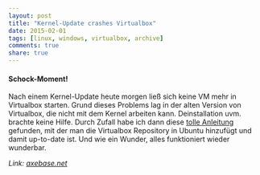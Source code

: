 ```yaml
---
layout: post
title: "Kernel-Update crashes Virtualbox"
date: 2015-02-01
tags: [linux, windows, virtualbox, archive]
comments: true
share: true
---
```


#### Schock-Moment!

Nach einem Kernel-Update heute morgen ließ sich keine VM mehr in Virtualbox starten. Grund dieses Problems lag in der alten Version von Virtualbox, die nicht mit dem Kernel arbeiten kann.
Deinstallation uvm. brachte keine Hilfe.
Durch Zufall habe ich dann diese [tolle Anleitung](http://axebase.net/blog/2013/02/28/virtualbox-repository-in-ubuntu-hinzufuegen/) gefunden, mit der man die Virtualbox Repository in Ubuntu hinzufügt und damit up-to-date ist.
Und wie ein Wunder, alles funktioniert wieder wunderbar.

*Link: [axebase.net](http://axebase.net/blog/2013/02/28/virtualbox-repository-in-ubuntu-hinzufuegen/)*